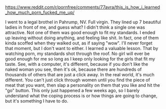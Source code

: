 https://www.reddit.com/r/pornfree/comments/77avra/this_is_how_i_learned_how_much_porn_fucked_me_up/

I went to a legal brothel in Pahrump, NV. Full virgin. They lined up 7 beautiful ladies in front of me, and guess what? I didn't think a single one was attractive. Not one of them was good enough to fit my standards. I ended up leaving without doing anything, and feeling like shit. In fact, one of them kinda scoffed when they walked out, as if saying "wow".
I'll never forget that moment, but I don't want to either. I learned a valuable lesson. That by watching porn, my standards shot through the roof. No girl will ever be good enough for me so long as I keep only looking for the girls that fit my taste. See, with a computer, it's different, because if you don't like the naked woman you see, then it's ok, because there are hundreds of thousands of others that are just a click away. In the real world, it's much different. You can't just click through women until you find the piece of meat that you want, then slap a personality on them that you like and hit the "go" button.
This only just happened a few weeks ago, so I barely understand what the coping process is or how things are going to change, but it's something I have to do.

